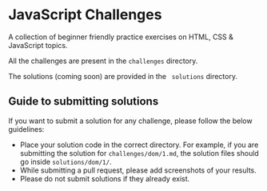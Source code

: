 # JavaScript Challenges

A collection of beginner friendly practice exercises on HTML, CSS & JavaScript topics.

All the challenges are present in the `challenges` directory.

The solutions (coming soon) are provided in the ` solutions` directory.

## Guide to submitting solutions

If you want to submit a solution for any challenge, please follow the below guidelines:

- Place your solution code in the correct directory.
  For example, if you are submitting the solution for `challenges/dom/1.md`, the solution files should go inside `solutions/dom/1/`.
- While submitting a pull request, please add screenshots of your results.
- Please do not submit solutions if they already exist.
